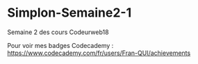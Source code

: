 # Simplon-Semaine2-1
Semaine 2 des cours Codeurweb18

Pour voir mes badges Codecademy : https://www.codecademy.com/fr/users/Fran-QUI/achievements

